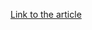 [Link to the article](https://securityaffairs.com/174173/apt/russia-linked-seashell-blizzard-apt-badpilot-op.html)
